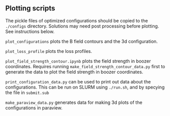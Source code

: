 
## Plotting scripts

The pickle files of optimized configurations should be copied to the `./configs` directory.
Solutions may need post processing before plotting. See instructions below.


`plot_configurations` plots the B field contours and the 3d configuration.

`plot_loss_profile` plots the loss profiles.

`plot_field_strength_contour.ipynb` plots the field strength in boozer coordinates. Requires running `make_field_strength_contour_data.py` first to generate the data to plot the field strength in boozer coordinates.

`print_configuration_data.py` can be used to print out data about the configurations. This can be run on SLURM using `./run.sh`, and by specying the file in `submit.sub`

`make_paraview_data.py` generates data for making 3d plots of the configurations in paraview.


